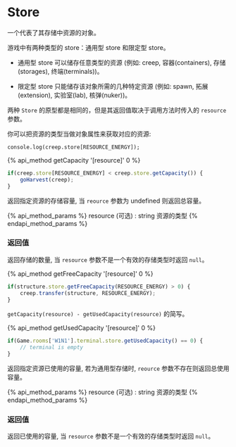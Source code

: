 # Store

一个代表了其存储中资源的对象。

游戏中有两种类型的 store：通用型 store 和限定型 store。

* 通用型 store 可以储存任意类型的资源 (例如: creep, 容器(containers), 存储(storages), 终端(terminals))。

* 限定型 store 只能储存该对象所需的几种特定资源 (例如: spawn, 拓展(extension), 实验室(lab), 核弹(nuker))。

两种 `Store` 的原型都是相同的，但是其返回值取决于调用方法时传入的 `resource` 参数。

你可以把资源的类型当做对象属性来获取对应的资源:

```javascript-content
console.log(creep.store[RESOURCE_ENERGY]);
```   



{% api_method getCapacity '[resource]' 0 %}

```javascript
if(creep.store[RESOURCE_ENERGY] < creep.store.getCapacity()) {
    goHarvest(creep);
}
```

返回指定资源的存储容量, 当 `reource` 参数为 undefined 则返回总容量。

{% api_method_params %}
resource (可选) : string
资源的类型
{% endapi_method_params %}


### 返回值

返回存储的数量, 当 `resource` 参数不是一个有效的存储类型时返回 `null`。

{% api_method getFreeCapacity '[resource]' 0 %}

```javascript
if(structure.store.getFreeCapacity(RESOURCE_ENERGY) > 0) {
    creep.transfer(structure, RESOURCE_ENERGY);
}
```
`getCapacity(resource) - getUsedCapacity(resource)` 的简写。

{% api_method getUsedCapacity '[resource]' 0 %}

```javascript
if(Game.rooms['W1N1'].terminal.store.getUsedCapacity() == 0) {
    // terminal is empty
}
```
返回指定资源已使用的容量, 若为通用型存储时, `reource` 参数不存在则返回总使用容量。

{% api_method_params %}
resource (可选) : string
资源的类型
{% endapi_method_params %}


### 返回值

返回已使用的容量, 当 `resource` 参数不是一个有效的存储类型时返回 `null`。
